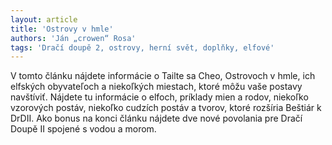 ```yaml
---
layout: article
title: 'Ostrovy v hmle'
authors: 'Ján „crowen“ Rosa'
tags: 'Dračí doupě 2, ostrovy, herní svět, doplňky, elfové'
---
```


V tomto článku nájdete informácie o Tailte sa Cheo, Ostrovoch v hmle, ich elfských obyvateľoch a niekoľkých miestach, ktoré môžu vaše postavy navštíviť. Nájdete tu informácie o elfoch, príklady mien a rodov, niekoľko vzorových
postáv, niekoľko cudzích postáv a tvorov, ktoré rozšíria Beštiár k DrDII. Ako bonus na konci článku nájdete dve nové povolania pre Dračí Doupě II spojené s vodou a morom.
